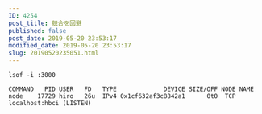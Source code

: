 ```yaml
---
ID: 4254
post_title: 競合を回避
published: false
post_date: 2019-05-20 23:53:17
modified_date: 2019-05-20 23:53:17
slug: 20190520235051.html
---
```

<pre><code>lsof -i :3000
</code></pre>

<pre><code>COMMAND   PID USER   FD   TYPE             DEVICE SIZE/OFF NODE NAME
node    17729 hiro   26u  IPv4 0x1cf632af3c8842a1      0t0  TCP localhost:hbci (LISTEN)
</code></pre>